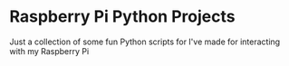 # Raspberry Pi Python Projects
Just a collection of some fun Python scripts for I've made for interacting with my Raspberry Pi
